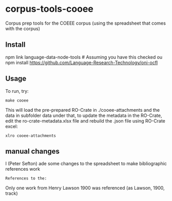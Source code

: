 # corpus-tools-cooee
Corpus prep tools for the COEEE corpus (using the spreadsheet that comes with the corpus)


## Install

npm link language-data-node-tools # Assuming you have this checked ou
npm install https://github.com/Language-Research-Technology/oni-ocfl


## Usage 

To run, try:

```
make cooee
```

This will load the pre-prepared RO-Crate in ./cooee-attachments and the data in subfolder data under that, to update the metadata in the RO-Crate, edit the ro-crate-metadata.xlsx file and rebuild the .json file using RO-Crate excel:

```
xlro cooee-attachments
```


## manual changes

I (Peter Sefton) ade some changes to the spreadsheet to make bibliographic references work

    References to the:

Only one work from Henry Lawson 1900 was referenced (as Lawson, 1900, track)
